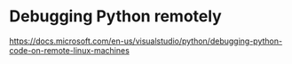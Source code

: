 # Debugging Python remotely

https://docs.microsoft.com/en-us/visualstudio/python/debugging-python-code-on-remote-linux-machines
